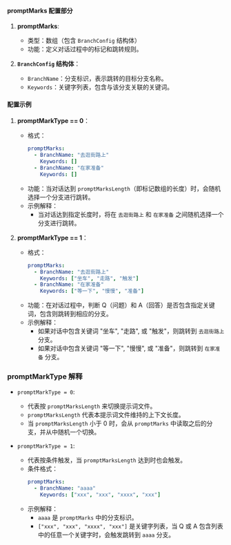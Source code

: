 #### promptMarks 配置部分

1. **promptMarks**:
   - 类型：数组（包含 `BranchConfig` 结构体）
   - 功能：定义对话过程中的标记和跳转规则。

2. **`BranchConfig` 结构体**：
   - `BranchName`：分支标识，表示跳转的目标分支名称。
   - `Keywords`：关键字列表，包含与该分支关联的关键词。

#### 配置示例

1. **promptMarkType == 0**：
   - 格式：
     ```yaml
     promptMarks:
       - BranchName: "去逛街路上"
         Keywords: []
       - BranchName: "在家准备"
         Keywords: []
     ```
   - 功能：当对话达到 `promptMarksLength`（即标记数组的长度）时，会随机选择一个分支进行跳转。
   - 示例解释：
     - 当对话达到指定长度时，将在 `去逛街路上` 和 `在家准备` 之间随机选择一个分支进行跳转。

2. **promptMarkType == 1**：
   - 格式：
     ```yaml
     promptMarks:
       - BranchName: "去逛街路上"
         Keywords: ["坐车", "走路", "触发"]
       - BranchName: "在家准备"
         Keywords: ["等一下", "慢慢", "准备"]
     ```
   - 功能：在对话过程中，判断 Q（问题）和 A（回答）是否包含指定关键词，包含则跳转到相应的分支。
   - 示例解释：
     - 如果对话中包含关键词 "坐车", "走路", 或 "触发"，则跳转到 `去逛街路上` 分支。
     - 如果对话中包含关键词 "等一下", "慢慢", 或 "准备"，则跳转到 `在家准备` 分支。

### promptMarkType 解释

- `promptMarkType = 0`:
  - 代表按 `promptMarksLength` 来切换提示词文件。
  - `promptMarksLength` 代表本提示词文件维持的上下文长度。
  - 当 `promptMarksLength` 小于 0 时，会从 `promptMarks` 中读取之后的分支，并从中随机一个切换。

- `promptMarkType = 1`:
  - 代表按条件触发，当 `promptMarksLength` 达到时也会触发。
  - 条件格式：
    ```yaml
    promptMarks:
      - BranchName: "aaaa"
        Keywords: ["xxx", "xxx", "xxxx", "xxx"]
    ```
  - 示例解释：
    - `aaaa` 是 `promptMarks` 中的分支标识。
    - `["xxx", "xxx", "xxxx", "xxx"]` 是关键字列表，当 Q 或 A 包含列表中的任意一个关键字时，会触发跳转到 `aaaa` 分支。


